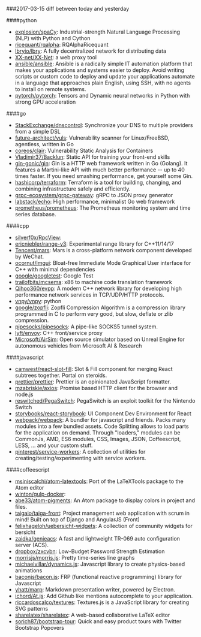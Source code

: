 ###2017-03-15
diff between today and yesterday

####python
* [explosion/spaCy](https://github.com/explosion/spaCy):  Industrial-strength Natural Language Processing (NLP) with Python and Cython
* [ricequant/rqalpha](https://github.com/ricequant/rqalpha): RQAlphaRicequant
* [lbryio/lbry](https://github.com/lbryio/lbry): A fully decentralized network for distributing data
* [XX-net/XX-Net](https://github.com/XX-net/XX-Net): a web proxy tool
* [ansible/ansible](https://github.com/ansible/ansible): Ansible is a radically simple IT automation platform that makes your applications and systems easier to deploy. Avoid writing scripts or custom code to deploy and update your applications automate in a language that approaches plain English, using SSH, with no agents to install on remote systems.
* [pytorch/pytorch](https://github.com/pytorch/pytorch): Tensors and Dynamic neural networks in Python with strong GPU acceleration

####go
* [StackExchange/dnscontrol](https://github.com/StackExchange/dnscontrol): Synchronize your DNS to multiple providers from a simple DSL
* [future-architect/vuls](https://github.com/future-architect/vuls): Vulnerability scanner for Linux/FreeBSD, agentless, written in Go
* [coreos/clair](https://github.com/coreos/clair): Vulnerability Static Analysis for Containers
* [Vladimir37/Backlun](https://github.com/Vladimir37/Backlun): Static API for training your front-end skills
* [gin-gonic/gin](https://github.com/gin-gonic/gin): Gin is a HTTP web framework written in Go (Golang). It features a Martini-like API with much better performance -- up to 40 times faster. If you need smashing performance, get yourself some Gin.
* [hashicorp/terraform](https://github.com/hashicorp/terraform): Terraform is a tool for building, changing, and combining infrastructure safely and efficiently.
* [grpc-ecosystem/grpc-gateway](https://github.com/grpc-ecosystem/grpc-gateway): gRPC to JSON proxy generator
* [labstack/echo](https://github.com/labstack/echo): High performance, minimalist Go web framework
* [prometheus/prometheus](https://github.com/prometheus/prometheus): The Prometheus monitoring system and time series database.

####cpp
* [silverf0x/RpcView](https://github.com/silverf0x/RpcView): 
* [ericniebler/range-v3](https://github.com/ericniebler/range-v3): Experimental range library for C++11/14/17
* [Tencent/mars](https://github.com/Tencent/mars): Mars is a cross-platform network component developed by WeChat.
* [ocornut/imgui](https://github.com/ocornut/imgui): Bloat-free Immediate Mode Graphical User interface for C++ with minimal dependencies
* [google/googletest](https://github.com/google/googletest): Google Test
* [trailofbits/mcsema](https://github.com/trailofbits/mcsema): x86 to machine code translation framework
* [Qihoo360/evpp](https://github.com/Qihoo360/evpp): A modern C++ network library for developing high performance network services in TCP/UDP/HTTP protocols.
* [vnpy/vnpy](https://github.com/vnpy/vnpy): python
* [google/zopfli](https://github.com/google/zopfli): Zopfli Compression Algorithm is a compression library programmed in C to perform very good, but slow, deflate or zlib compression.
* [pipesocks/pipesocks](https://github.com/pipesocks/pipesocks): A pipe-like SOCKS5 tunnel system.
* [lyft/envoy](https://github.com/lyft/envoy): C++ front/service proxy
* [Microsoft/AirSim](https://github.com/Microsoft/AirSim): Open source simulator based on Unreal Engine for autonomous vehicles from Microsoft AI & Research

####javascript
* [camwest/react-slot-fill](https://github.com/camwest/react-slot-fill): Slot & Fill component for merging React subtrees together. Portal on steroids.
* [prettier/prettier](https://github.com/prettier/prettier): Prettier is an opinionated JavaScript formatter.
* [mzabriskie/axios](https://github.com/mzabriskie/axios): Promise based HTTP client for the browser and node.js
* [reswitched/PegaSwitch](https://github.com/reswitched/PegaSwitch): PegaSwitch is an exploit toolkit for the Nintendo Switch
* [storybooks/react-storybook](https://github.com/storybooks/react-storybook): UI Component Dev Environment for React
* [webpack/webpack](https://github.com/webpack/webpack): A bundler for javascript and friends. Packs many modules into a few bundled assets. Code Splitting allows to load parts for the application on demand. Through "loaders," modules can be CommonJs, AMD, ES6 modules, CSS, Images, JSON, Coffeescript, LESS, ... and your custom stuff.
* [pinterest/service-workers](https://github.com/pinterest/service-workers): A collection of utilities for creating/testing/experimenting with service workers.

####coffeescript
* [msiniscalchi/atom-latextools](https://github.com/msiniscalchi/atom-latextools): Port of the LaTeXTools package to the Atom editor
* [winton/gulp-docker](https://github.com/winton/gulp-docker): 
* [abe33/atom-pigments](https://github.com/abe33/atom-pigments): An Atom package to display colors in project and files.
* [taigaio/taiga-front](https://github.com/taigaio/taiga-front): Project management web application with scrum in mind! Built on top of Django and AngularJS (Front)
* [felixhageloh/uebersicht-widgets](https://github.com/felixhageloh/uebersicht-widgets): A collection of community widgets for bersicht
* [zaidka/genieacs](https://github.com/zaidka/genieacs): A fast and lightweight TR-069 auto configuration server (ACS).
* [dropbox/zxcvbn](https://github.com/dropbox/zxcvbn): Low-Budget Password Strength Estimation
* [morrisjs/morris.js](https://github.com/morrisjs/morris.js): Pretty time-series line graphs
* [michaelvillar/dynamics.js](https://github.com/michaelvillar/dynamics.js): Javascript library to create physics-based animations
* [baconjs/bacon.js](https://github.com/baconjs/bacon.js): FRP (functional reactive programming) library for Javascript
* [yhatt/marp](https://github.com/yhatt/marp): Markdown presentation writer, powered by Electron.
* [ichord/At.js](https://github.com/ichord/At.js): Add Github like mentions autocomplete to your application.
* [riccardoscalco/textures](https://github.com/riccardoscalco/textures): Textures.js is a JavaScript library for creating SVG patterns
* [sharelatex/sharelatex](https://github.com/sharelatex/sharelatex): A web-based collaborative LaTeX editor
* [sorich87/bootstrap-tour](https://github.com/sorich87/bootstrap-tour): Quick and easy product tours with Twitter Bootstrap Popovers
